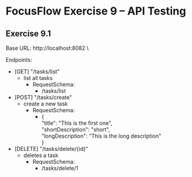 # FocusFlow Exercise 9 – API Testing

## Exercise 9.1
Base URL: http://localhost:8082 \

Endpoints:
* [GET] "/tasks/list"
  * list all tasks
    * RequestSchema:
      * /tasks/list
* [POST] "/tasks/create"
  * create a new task
    * RequestSchema:
      *  {\
        "title": "This is the first one",\
        "shortDescription": "short",\
        "longDescription": "This is the long description"\
        }
* [DELETE] "/tasks/delete/{id}"
  * deletes a task
    * RequestSchema:
      * /tasks/delete/1